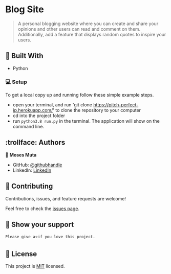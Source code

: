 # Blog Site

> A personal blogging website where you can create and share your opinions and other users can read and comment on them. Additionally, add a feature that displays random quotes to inspire your users. 

## :hammer: Built With

- Python

### :computer: Setup
To get a local copy up and running follow these simple example steps.

- open your terminal, and run 'git clone https://pitch-perfect-ip.herokuapp.com/' to clone the repository to your computer  
- cd into the project folder
- run `python3.8 run.py` in the terminal. The application will show on the command line.


## :trollface: Authors

👤 **Moses Muta**

- GitHub: [@githubhandle](https://github.com/blancc-page)
- LinkedIn: [LinkedIn](<linkedIn link>)


## 🤝 Contributing

Contributions, issues, and feature requests are welcome!

Feel free to check the [issues page](../../issues/).

## :muscle: Show your support

    Please give a⭐️if you love this project.
    

## 📝 License

This project is [MIT](./MIT.md) licensed.
